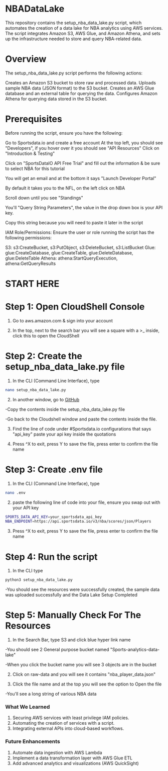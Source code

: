 # NBADataLake
This repository contains the setup_nba_data_lake.py script, which automates the creation of a data lake for NBA analytics using AWS services. The script integrates Amazon S3, AWS Glue, and Amazon Athena, and sets up the infrastructure needed to store and query NBA-related data.

# Overview
The setup_nba_data_lake.py script performs the following actions:

Creates an Amazon S3 bucket to store raw and processed data.
Uploads sample NBA data (JSON format) to the S3 bucket.
Creates an AWS Glue database and an external table for querying the data.
Configures Amazon Athena for querying data stored in the S3 bucket.

# Prerequisites
Before running the script, ensure you have the following:

Go to Sportsdata.io and create a free account
At the top left, you should see "Developers", if you hover over it you should see "API Resources"
Click on "Introduction & Testing"

Click on "SportsDataIO API Free Trial" and fill out the information & be sure to select NBA for this tutorial

You will get an email and at the bottom it says "Launch Developer Portal"

By default it takes you to the NFL, on the left click on NBA

Scroll down until you see "Standings"

You'll "Query String Parameters", the value in the drop down box is your API key. 

Copy this string because you will need to paste it later in the script

IAM Role/Permissions: Ensure the user or role running the script has the following permissions:

S3: s3:CreateBucket, s3:PutObject, s3:DeleteBucket, s3:ListBucket
Glue: glue:CreateDatabase, glue:CreateTable, glue:DeleteDatabase, glue:DeleteTable
Athena: athena:StartQueryExecution, athena:GetQueryResults

# START HERE 
# Step 1: Open CloudShell Console

1. Go to aws.amazon.com & sign into your account

2. In the top, next to the search bar you will see a square with a >_ inside, click this to open the CloudShell

# Step 2: Create the setup_nba_data_lake.py file
1. In the CLI (Command Line Interface), type
```bash
nano setup_nba_data_lake.py
```


2. In another window, go to [GitHub]([(https://github.com/SadiqHannan/NBA_Data_Lake.git))

-Copy the contents inside the setup_nba_data_lake.py file

-Go back to the Cloudshell window and paste the contents inside the file.

3. Find the line of code under #Sportsdata.io configurations that says "api_key" 
paste your api key inside the quotations

4. Press ^X to exit, press Y to save the file, press enter to confirm the file name 


# Step 3: Create .env file
1. In the CLI (Command Line Interface), type
```bash
nano .env
```
2. paste the following line of code into your file, ensure you swap out with your API key
```bash
SPORTS_DATA_API_KEY=your_sportsdata_api_key
NBA_ENDPOINT=https://api.sportsdata.io/v3/nba/scores/json/Players
```

3. Press ^X to exit, press Y to save the file, press enter to confirm the file name 


# Step 4: Run the script
1. In the CLI type
```bash
python3 setup_nba_data_lake.py
```
-You should see the resources were successfully created, the sample data was uploaded successfully and the Data Lake Setup Completed

# Step 5: Manually Check For The Resources
1. In the Search Bar, type S3 and click blue hyper link name

-You should see 2 General purpose bucket named "Sports-analytics-data-lake"

-When you click the bucket name you will see 3 objects are in the bucket

2. Click on raw-data and you will see it contains "nba_player_data.json"

3. Click the file name and at the top you will see the option to Open the file

-You'll see a long string of various NBA data

### **What We Learned**
1. Securing AWS services with least privilege IAM policies.
2. Automating the creation of services with a script.
3. Integrating external APIs into cloud-based workflows.


### **Future Enhancements**
1. Automate data ingestion with AWS Lambda
2. Implement a data transformation layer with AWS Glue ETL
3. Add advanced analytics and visualizations (AWS QuickSight)
